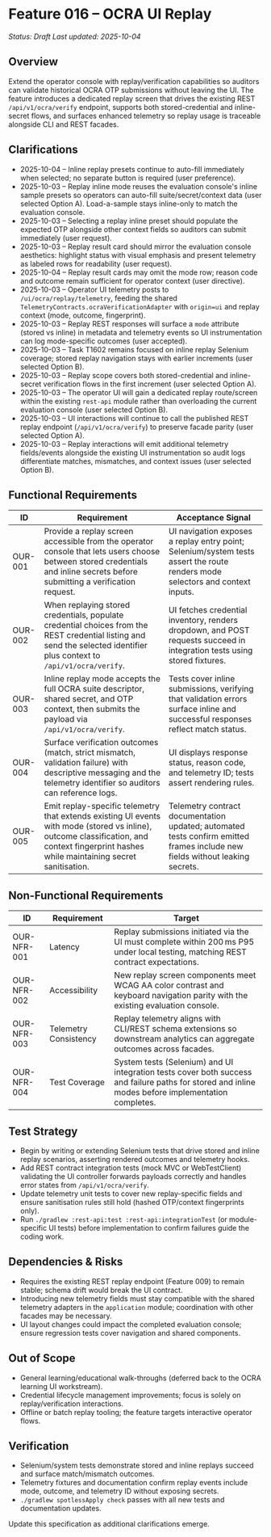 # Feature 016 – OCRA UI Replay

_Status: Draft_
_Last updated: 2025-10-04_

## Overview
Extend the operator console with replay/verification capabilities so auditors can validate historical OCRA OTP submissions without leaving the UI. The feature introduces a dedicated replay screen that drives the existing REST `/api/v1/ocra/verify` endpoint, supports both stored-credential and inline-secret flows, and surfaces enhanced telemetry so replay usage is traceable alongside CLI and REST facades.

## Clarifications
- 2025-10-04 – Inline replay presets continue to auto-fill immediately when selected; no separate button is required (user preference).
- 2025-10-03 – Replay inline mode reuses the evaluation console's inline sample presets so operators can auto-fill suite/secret/context data (user selected Option A). Load-a-sample stays inline-only to match the evaluation console.
- 2025-10-03 – Selecting a replay inline preset should populate the expected OTP alongside other context fields so auditors can submit immediately (user request).
- 2025-10-03 – Replay result card should mirror the evaluation console aesthetics: highlight status with visual emphasis and present telemetry as labeled rows for readability (user request).
- 2025-10-04 – Replay result cards may omit the mode row; reason code and outcome remain sufficient for operator context (user directive).
- 2025-10-03 – Operator UI telemetry posts to `/ui/ocra/replay/telemetry`, feeding the shared `TelemetryContracts.ocraVerificationAdapter` with `origin=ui` and replay context (mode, outcome, fingerprint).
- 2025-10-03 – Replay REST responses will surface a `mode` attribute (stored vs inline) in metadata and telemetry events so UI instrumentation can log mode-specific outcomes (user accepted).
- 2025-10-03 – Task T1602 remains focused on inline replay Selenium coverage; stored replay navigation stays with earlier increments (user selected Option B).
- 2025-10-03 – Replay scope covers both stored-credential and inline-secret verification flows in the first increment (user selected Option A).
- 2025-10-03 – The operator UI will gain a dedicated replay route/screen within the existing `rest-api` module rather than overloading the current evaluation console (user selected Option B).
- 2025-10-03 – UI interactions will continue to call the published REST replay endpoint (`/api/v1/ocra/verify`) to preserve facade parity (user selected Option A).
- 2025-10-03 – Replay interactions will emit additional telemetry fields/events alongside the existing UI instrumentation so audit logs differentiate matches, mismatches, and context issues (user selected Option B).

## Functional Requirements
| ID | Requirement | Acceptance Signal |
|----|-------------|-------------------|
| OUR-001 | Provide a replay screen accessible from the operator console that lets users choose between stored credentials and inline secrets before submitting a verification request. | UI navigation exposes a replay entry point; Selenium/system tests assert the route renders mode selectors and context inputs. |
| OUR-002 | When replaying stored credentials, populate credential choices from the REST credential listing and send the selected identifier plus context to `/api/v1/ocra/verify`. | UI fetches credential inventory, renders dropdown, and POST requests succeed in integration tests using stored fixtures. |
| OUR-003 | Inline replay mode accepts the full OCRA suite descriptor, shared secret, and OTP context, then submits the payload via `/api/v1/ocra/verify`. | Tests cover inline submissions, verifying that validation errors surface inline and successful responses reflect match status. |
| OUR-004 | Surface verification outcomes (match, strict mismatch, validation failure) with descriptive messaging and the telemetry identifier so auditors can reference logs. | UI displays response status, reason code, and telemetry ID; tests assert rendering rules. |
| OUR-005 | Emit replay-specific telemetry that extends existing UI events with mode (stored vs inline), outcome classification, and context fingerprint hashes while maintaining secret sanitisation. | Telemetry contract documentation updated; automated tests confirm emitted frames include new fields without leaking secrets. |

## Non-Functional Requirements
| ID | Requirement | Target |
|----|-------------|--------|
| OUR-NFR-001 | Latency | Replay submissions initiated via the UI must complete within 200 ms P95 under local testing, matching REST contract expectations. |
| OUR-NFR-002 | Accessibility | New replay screen components meet WCAG AA color contrast and keyboard navigation parity with the existing evaluation console. |
| OUR-NFR-003 | Telemetry Consistency | Replay telemetry aligns with CLI/REST schema extensions so downstream analytics can aggregate outcomes across facades. |
| OUR-NFR-004 | Test Coverage | System tests (Selenium) and UI integration tests cover both success and failure paths for stored and inline modes before implementation completes. |

## Test Strategy
- Begin by writing or extending Selenium tests that drive stored and inline replay scenarios, asserting rendered outcomes and telemetry hooks.
- Add REST contract integration tests (mock MVC or WebTestClient) validating the UI controller forwards payloads correctly and handles error states from `/api/v1/ocra/verify`.
- Update telemetry unit tests to cover new replay-specific fields and ensure sanitisation rules still hold (hashed OTP/context fingerprints only).
- Run `./gradlew :rest-api:test :rest-api:integrationTest` (or module-specific UI tests) before implementation to confirm failures guide the coding work.

## Dependencies & Risks
- Requires the existing REST replay endpoint (Feature 009) to remain stable; schema drift would break the UI contract.
- Introducing new telemetry fields must stay compatible with the shared telemetry adapters in the `application` module; coordination with other facades may be necessary.
- UI layout changes could impact the completed evaluation console; ensure regression tests cover navigation and shared components.

## Out of Scope
- General learning/educational walk-throughs (deferred back to the OCRA learning UI workstream).
- Credential lifecycle management improvements; focus is solely on replay/verification interactions.
- Offline or batch replay tooling; the feature targets interactive operator flows.

## Verification
- Selenium/system tests demonstrate stored and inline replays succeed and surface match/mismatch outcomes.
- Telemetry fixtures and documentation confirm replay events include mode, outcome, and telemetry ID without exposing secrets.
- `./gradlew spotlessApply check` passes with all new tests and documentation updates.

Update this specification as additional clarifications emerge.
